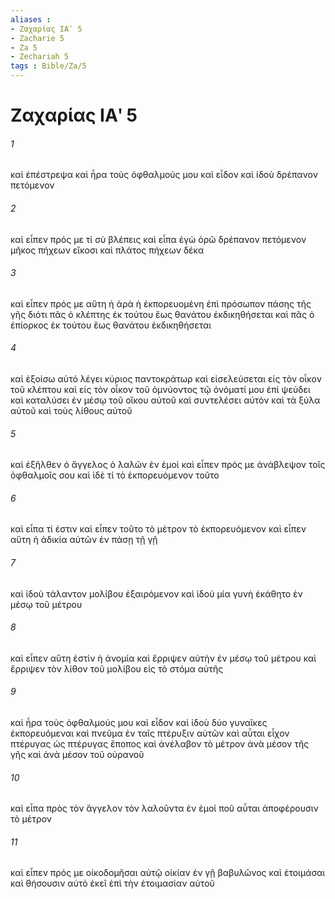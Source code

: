 ```yaml
---
aliases : 
- Ζαχαρίας ΙΑʹ 5
- Zacharie 5
- Za 5
- Zechariah 5
tags : Bible/Za/5
---
```


# Ζαχαρίας ΙΑʹ 5

###### 1
καὶ ἐπέστρεψα καὶ ἦρα τοὺς ὀφθαλμούς μου καὶ εἶδον καὶ ἰδοὺ δρέπανον πετόμενον
###### 2
καὶ εἶπεν πρός με τί σὺ βλέπεις καὶ εἶπα ἐγὼ ὁρῶ δρέπανον πετόμενον μῆκος πήχεων εἴκοσι καὶ πλάτος πήχεων δέκα
###### 3
καὶ εἶπεν πρός με αὕτη ἡ ἀρὰ ἡ ἐκπορευομένη ἐπὶ πρόσωπον πάσης τῆς γῆς διότι πᾶς ὁ κλέπτης ἐκ τούτου ἕως θανάτου ἐκδικηθήσεται καὶ πᾶς ὁ ἐπίορκος ἐκ τούτου ἕως θανάτου ἐκδικηθήσεται
###### 4
καὶ ἐξοίσω αὐτό λέγει κύριος παντοκράτωρ καὶ εἰσελεύσεται εἰς τὸν οἶκον τοῦ κλέπτου καὶ εἰς τὸν οἶκον τοῦ ὀμνύοντος τῷ ὀνόματί μου ἐπὶ ψεύδει καὶ καταλύσει ἐν μέσῳ τοῦ οἴκου αὐτοῦ καὶ συντελέσει αὐτὸν καὶ τὰ ξύλα αὐτοῦ καὶ τοὺς λίθους αὐτοῦ
###### 5
καὶ ἐξῆλθεν ὁ ἄγγελος ὁ λαλῶν ἐν ἐμοὶ καὶ εἶπεν πρός με ἀνάβλεψον τοῖς ὀφθαλμοῖς σου καὶ ἰδὲ τί τὸ ἐκπορευόμενον τοῦτο
###### 6
καὶ εἶπα τί ἐστιν καὶ εἶπεν τοῦτο τὸ μέτρον τὸ ἐκπορευόμενον καὶ εἶπεν αὕτη ἡ ἀδικία αὐτῶν ἐν πάσῃ τῇ γῇ
###### 7
καὶ ἰδοὺ τάλαντον μολίβου ἐξαιρόμενον καὶ ἰδοὺ μία γυνὴ ἐκάθητο ἐν μέσῳ τοῦ μέτρου
###### 8
καὶ εἶπεν αὕτη ἐστὶν ἡ ἀνομία καὶ ἔρριψεν αὐτὴν ἐν μέσῳ τοῦ μέτρου καὶ ἔρριψεν τὸν λίθον τοῦ μολίβου εἰς τὸ στόμα αὐτῆς
###### 9
καὶ ἦρα τοὺς ὀφθαλμούς μου καὶ εἶδον καὶ ἰδοὺ δύο γυναῖκες ἐκπορευόμεναι καὶ πνεῦμα ἐν ταῖς πτέρυξιν αὐτῶν καὶ αὗται εἶχον πτέρυγας ὡς πτέρυγας ἔποπος καὶ ἀνέλαβον τὸ μέτρον ἀνὰ μέσον τῆς γῆς καὶ ἀνὰ μέσον τοῦ οὐρανοῦ
###### 10
καὶ εἶπα πρὸς τὸν ἄγγελον τὸν λαλοῦντα ἐν ἐμοί ποῦ αὗται ἀποφέρουσιν τὸ μέτρον
###### 11
καὶ εἶπεν πρός με οἰκοδομῆσαι αὐτῷ οἰκίαν ἐν γῇ βαβυλῶνος καὶ ἑτοιμάσαι καὶ θήσουσιν αὐτὸ ἐκεῖ ἐπὶ τὴν ἑτοιμασίαν αὐτοῦ
